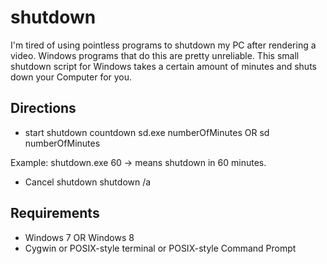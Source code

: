 shutdown
========

I'm tired of using pointless programs to shutdown my PC after
rendering a video. Windows programs that do this are 
pretty unreliable. This small shutdown script for Windows takes
a certain amount of minutes and shuts down your Computer for you.

## Directions

- start shutdown countdown
sd.exe numberOfMinutes
OR
sd numberOfMinutes

Example: shutdown.exe 60
-> means shutdown in 60 minutes.

- Cancel shutdown
shutdown /a

## Requirements

- Windows 7 OR Windows 8
- Cygwin or POSIX-style terminal or POSIX-style Command Prompt



